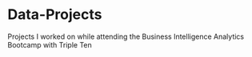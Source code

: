 # Data-Projects
Projects I worked on while attending the Business Intelligence Analytics Bootcamp with Triple Ten

